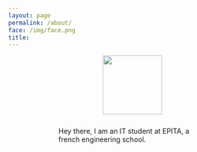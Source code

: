 ```yaml
---
layout: page
permalink: /about/
face: /img/face.png
title:
---
```



<a>
	<img class="img-circle" src="{{page.face}}" width="120" height="120" align="middle" style="display:block; margin:auto;"/>
</a>
<div style="width:300px; margin:0 auto; padding-top:5%;">
Hey there,  
I am an IT student at EPITA, a french engineering school.
</div>

<!-- <a href="https://www.dropbox.com/home/CV/CV-UK?preview=cv.pdf" target="_blank">check out my resume</a> -->
